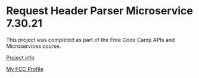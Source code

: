 # Request Header Parser Microservice 7.30.21
This project was completed as part of the Free Code Camp APIs and Microservices course.

[Project info](https://www.freecodecamp.org/learn/apis-and-microservices/apis-and-microservices-projects/request-header-parser-microservice)

 [My FCC Profile](https://www.freecodecamp.org/jschref)